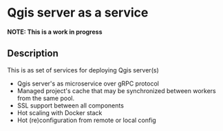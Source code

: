 
# Qgis server as a service

**NOTE: This is a work in progress**

## Description

This is as set of services for deploying Qgis server(s)

- Qgis server's as microservice over gRPC protocol
- Managed project's cache that may be synchronized between workers from the same pool.
- SSL support between all components
- Hot scaling with Docker stack
- Hot (re)configuration from remote or local config
